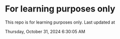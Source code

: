 # For learning purposes only
This repo is for learning purposes only.
Last updated at

Thursday, October 31, 2024 6:30:05 AM

